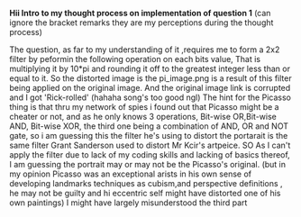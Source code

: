 **Hii Intro to my thought process on implementation of question 1**
(can ignore the bracket remarks they are my perceptions during the thought process)

The question, as far to my understanding of it ,requires me to form a 2x2 filter by peformin the following operation on each bits value, That is multiplying it by 10*pi and rounding it off to the greatest integer less than or equal to it. So the distorted image is the pi_image.png is a result of this filter being applied on the original image. And the original image link is corrupted and I got 'Rick-rolled' (hahaha song's too good ngl)
The hint for the Picasso thing is that thru my network of spies i found out that Picasso might be a cheater or not, and as he only knows 3 operations, Bit-wise OR,Bit-wise AND, Bit-wise XOR, the third one being a combination of AND, OR and NOT gate, so i am guessing this the filter he's using to distort the portarait is the same filter Grant Sanderson used to distort Mr Kcir's artpeice. SO As I can't apply the filter due to lack of my coding skills and lacking of basics thereof, I am guessing the portrait may or may not be the Picasso's original. (but in my opinion Picasso was an exceptional arists in his own sense of developing landmarks techniques as cubism,and perspective definitions , he may not be guilty and hi eccentric self might have distorted one of his own paintings)
I might have largely misunderstood the third part 